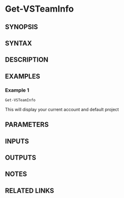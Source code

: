 <!-- #include "./common/header.md" -->

# Get-VSTeamInfo

## SYNOPSIS

<!-- #include "./synopsis/Get-VSTeamInfo.md" -->

## SYNTAX

## DESCRIPTION

<!-- #include "./synopsis/Get-VSTeamInfo.md" -->

## EXAMPLES

### Example 1

```powershell
Get-VSTeamInfo
```

This will display your current account and default project

## PARAMETERS

## INPUTS

## OUTPUTS

## NOTES

<!-- #include "./common/prerequisites.md" -->

## RELATED LINKS

<!-- #include "./common/related.md" -->
